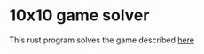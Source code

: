 # 10x10 game solver

This rust program solves the game described [here](https://chycho.blogspot.com/2014/01/an-exercise-for-mind-10-by-10-math.html)